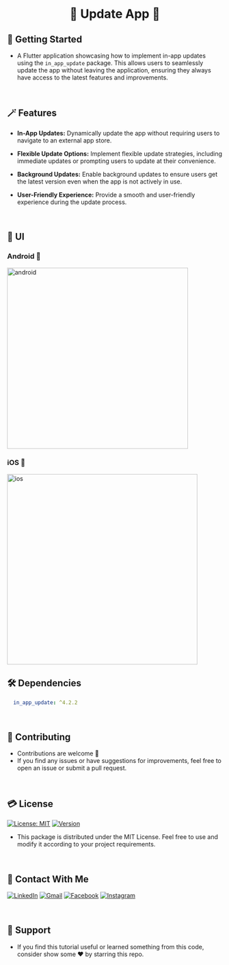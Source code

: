 # <div align="center">🔮 Update App 🔮</div>


## 🚀 Getting Started

- A Flutter application showcasing how to implement in-app updates using the `in_app_update` package. This allows users to seamlessly update the app without leaving the application, ensuring they always have access to the latest features and improvements.

<br/>

## 🪄 Features

- **In-App Updates:** Dynamically update the app without requiring users to navigate to an external app store.

- **Flexible Update Options:** Implement flexible update strategies, including immediate updates or prompting users to update at their convenience.

- **Background Updates:** Enable background updates to ensure users get the latest version even when the app is not actively in use.

- **User-Friendly Experience:** Provide a smooth and user-friendly experience during the update process.

<br/>

## 📱 UI

### Android 🤖

<img width="423" alt="android" src="https://github.com/Shalaby-VBS/Update_App/assets/149938388/3c1328d5-d470-40d1-80db-08e6421093e3">

### iOS 🍏

<img width="445" alt="ios" src="https://github.com/Shalaby-VBS/Update_App/assets/149938388/1754a97f-d4b3-4f41-bc88-c30185108112">

<br/>

## 🛠 Dependencies

```yaml
  in_app_update: ^4.2.2
```

<br/>

## 🫴 Contributing

- Contributions are welcome 💜
- If you find any issues or have suggestions for improvements, feel free to open an issue or submit a pull request.

<br/>

## 💳 License

[![License: MIT](https://img.shields.io/badge/License-MIT-yellow.svg)](https://opensource.org/licenses/MIT)
[![Version](https://img.shields.io/badge/version-1.0.0-blue.svg)](https://github.com/Shalaby-VBS/Update_App)
- This package is distributed under the MIT License. Feel free to use and modify it according to your project requirements.

<br/>

## 🤝 Contact With Me

[![LinkedIn](https://img.shields.io/badge/LinkedIn-0077B5?style=for-the-badge&logo=linkedin&logoColor=white)](https://www.linkedin.com/in/ahmed-shalaby-21196521b/) 
[![Gmail](https://img.shields.io/badge/Gmail-333333?style=for-the-badge&logo=gmail&logoColor=red)](https://www.shalaby.vbs@gmail.com)
[![Facebook](https://img.shields.io/badge/Facebook-0077B5?style=for-the-badge&logo=facebook&logoColor=white)](https://www.facebook.com/profile.php?id=100093012790432&mibextid=hIlR13)
[![Instagram](https://img.shields.io/badge/Instagram-E4405F?style=for-the-badge&logo=instagram&logoColor=white)](https://www.instagram.com/sh4l4by/)

<br/>

## 💖 Support

- If you find this tutorial useful or learned something from this code, consider show some ❤️ by starring this repo.
